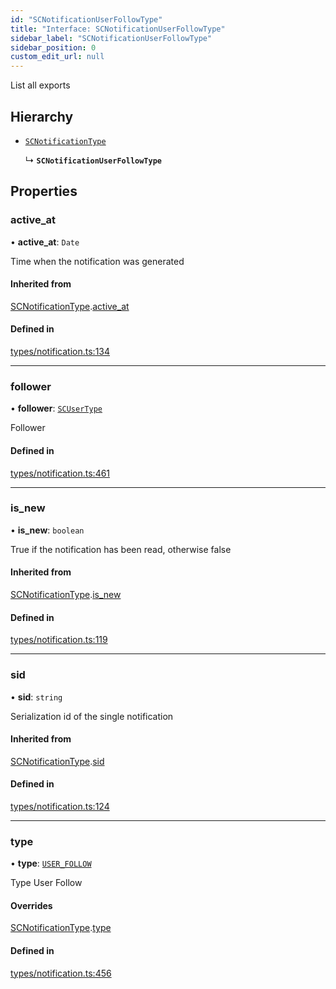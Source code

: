 ```yaml
---
id: "SCNotificationUserFollowType"
title: "Interface: SCNotificationUserFollowType"
sidebar_label: "SCNotificationUserFollowType"
sidebar_position: 0
custom_edit_url: null
---
```


List all exports

## Hierarchy

- [`SCNotificationType`](SCNotificationType)

  ↳ **`SCNotificationUserFollowType`**

## Properties

### active\_at

• **active\_at**: `Date`

Time when the notification was generated

#### Inherited from

[SCNotificationType](SCNotificationType).[active_at](SCNotificationType#active_at)

#### Defined in

[types/notification.ts:134](https://github.com/selfcommunity/community-ui/blob/8bbb33c/packages/sc-core/src/types/notification.ts#L134)

___

### follower

• **follower**: [`SCUserType`](SCUserType)

Follower

#### Defined in

[types/notification.ts:461](https://github.com/selfcommunity/community-ui/blob/8bbb33c/packages/sc-core/src/types/notification.ts#L461)

___

### is\_new

• **is\_new**: `boolean`

True if the notification has been read, otherwise false

#### Inherited from

[SCNotificationType](SCNotificationType).[is_new](SCNotificationType#is_new)

#### Defined in

[types/notification.ts:119](https://github.com/selfcommunity/community-ui/blob/8bbb33c/packages/sc-core/src/types/notification.ts#L119)

___

### sid

• **sid**: `string`

Serialization id of the single notification

#### Inherited from

[SCNotificationType](SCNotificationType).[sid](SCNotificationType#sid)

#### Defined in

[types/notification.ts:124](https://github.com/selfcommunity/community-ui/blob/8bbb33c/packages/sc-core/src/types/notification.ts#L124)

___

### type

• **type**: [`USER_FOLLOW`](../enums/SCNotificationTypologyType#user_follow)

Type User Follow

#### Overrides

[SCNotificationType](SCNotificationType).[type](SCNotificationType#type)

#### Defined in

[types/notification.ts:456](https://github.com/selfcommunity/community-ui/blob/8bbb33c/packages/sc-core/src/types/notification.ts#L456)
